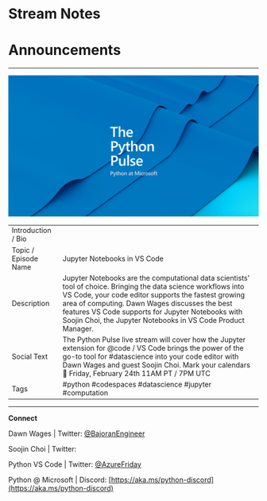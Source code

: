 # Stream Notes


# Announcements


---

![Python Pulse Banner](python_pulse_banner.png)

| | |
|----|----|
| Introduction / Bio |  |
| Topic / Episode Name | Jupyter Notebooks in VS Code |
| Description | Jupyter Notebooks are the computational data scientists' tool of choice. Bringing the data science workflows into VS Code, your code editor supports the fastest growing area of computing. Dawn Wages discusses the best features VS Code supports for Jupyter Notebooks with Soojin Choi, the Jupyter Notebooks in VS Code Product Manager. |
| Social Text | The Python Pulse live stream will cover how the Jupyter extension for @code / VS Code brings the power of the go-to tool for #datascience into your code editor with Dawn Wages and guest Soojin Choi. Mark your calendars 📅 Friday, February 24th 11AM PT / 7PM UTC |
| Tags | #python #codespaces #datascience #jupyter #computation |

---
**Connect**

Dawn Wages | Twitter: [@BajoranEngineer](https://twitter.com/BajoranEngineer)

Soojin Choi | Twitter: 

Python VS Code | Twitter: [@AzureFriday](https://twitter.com/PythonVSCode)

Python @ Microsoft | Discord: [https://aka.ms/python-discord](https://aka.ms/python-discord)

